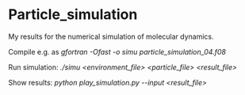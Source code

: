 # Particle_simulation
My results for the numerical simulation of molecular dynamics.

Compile e.g. as *gfortran -Ofast -o simu particle_simulation_04.f08*

Run simulation: *./simu <environment_file> <particle_file> <result_file>*

Show results: *python play_simulation.py --input <result_file>*

